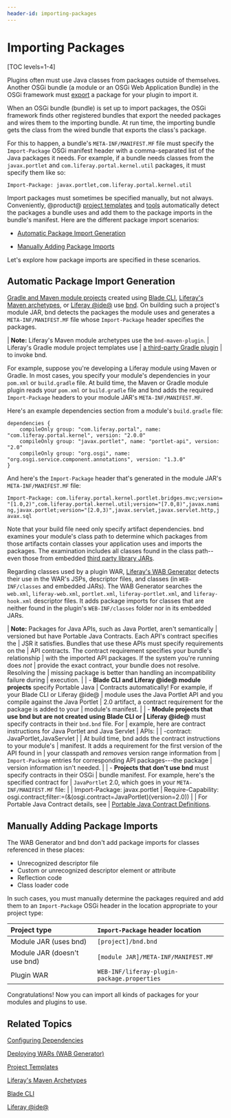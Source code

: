 ```yaml
---
header-id: importing-packages
---
```


# Importing Packages

[TOC levels=1-4]

Plugins often must use Java classes from packages outside of themselves. Another
OSGi bundle (a module or an OSGi Web Application Bundle) in the OSGi framework
must
[export](/docs/7-2/customization/-/knowledge_base/c/exporting-packages)
a package for your plugin to import it. 

When an OSGi bundle (bundle) is set up to import packages, the OSGi framework
finds other registered bundles that export the needed packages and wires them to
the importing bundle. At run time, the importing bundle gets the class from the
wired bundle that exports the class's package. 

For this to happen, a bundle's `META-INF/MANIFEST.MF` file must specify the
`Import-Package` OSGi manifest header with a comma-separated list of the Java
packages it needs. For example, if a bundle needs classes from the
`javax.portlet` and `com.liferay.portal.kernel.util` packages, it must specify
them like so:

    Import-Package: javax.portlet,com.liferay.portal.kernel.util

Import packages must sometimes be specified manually, but not always.
Conveniently, @product@
[project templates](/docs/7-2/reference/-/knowledge_base/r/project-templates)
and
[tools](/docs/7-2/reference/-/knowledge_base/r/tooling)
automatically detect the packages a bundle uses and add them to the package
imports in the bundle's manifest. Here are the different package import
scenarios:

- [Automatic Package Import Generation](#automatic-package-import-generation)

- [Manually Adding Package Imports](#manually-adding-package-imports)

Let's explore how package imports are specified in these scenarios. 

## Automatic Package Import Generation

[Gradle and Maven module projects](/docs/7-2/reference/-/knowledge_base/r/project-templates)
created using
[Blade CLI](/docs/7-2/reference/-/knowledge_base/r/blade-cli),
[Liferay's Maven archetypes](/docs/7-2/reference/-/knowledge_base/r/maven),
or
[Liferay @ide@](/docs/7-2/reference/-/knowledge_base/r/liferay-dev-studio)
use
[bnd](http://bnd.bndtools.org/).
On building such a project's module JAR, bnd detects the packages the module
uses and generates a `META-INF/MANIFEST.MF` file whose `Import-Package` header
specifies the packages. 

| **Note:** Liferay's Maven module archetypes use the `bnd-maven-plugin`.
| Liferay's Gradle module project templates use
| [a third-party Gradle plugin](https://github.com/TomDmitriev/gradle-bundle-plugin)
| to invoke bnd.

For example, suppose you're developing a Liferay module using Maven or Gradle.
In most cases, you specify your module's dependencies in your `pom.xml` or
`build.gradle` file. At build time, the Maven or Gradle module plugin reads your
`pom.xml` or `build.gradle` file and bnd adds the required `Import-Package`
headers to your module JAR's `META-INF/MANIFEST.MF`. 

Here's an example dependencies section from a module's `build.gradle` file:

    dependencies {
        compileOnly group: "com.liferay.portal", name: "com.liferay.portal.kernel", version: "2.0.0"
        compileOnly group: "javax.portlet", name: "portlet-api", version: "2.0"
        compileOnly group: "org.osgi", name: "org.osgi.service.component.annotations", version: "1.3.0"
    }

And here's the `Import-Package` header that's generated in the module JAR's
`META-INF/MANIFEST.MF` file:

    Import-Package: com.liferay.portal.kernel.portlet.bridges.mvc;version=
    "[1.0,2)",com.liferay.portal.kernel.util;version="[7.0,8)",javax.nami
    ng,javax.portlet;version="[2.0,3)",javax.servlet,javax.servlet.http,j
    avax.sql

Note that your build file need only specify artifact dependencies. bnd examines
your module's class path to determine which packages from those artifacts
contain classes your application uses and imports the packages. The examination
includes all classes found in the class path--even those from embedded
[third party library JARs](/docs/7-2/customization/-/knowledge_base/c/adding-third-party-libraries-to-a-module). 

Regarding classes used by a plugin WAR,
[Liferay's WAB Generator](/docs/7-2/customization/-/knowledge_base/c/deploying-wars-wab-generator)
detects their use in the WAR's JSPs, descriptor files, and classes (in
`WEB-INF/classes` and embedded JARs). The WAB Generator searches the `web.xml`,
`liferay-web.xml`, `portlet.xml`, `liferay-portlet.xml`, and `liferay-hook.xml`
descriptor files. It adds package imports for classes that are neither found in
the plugin's `WEB-INF/classes` folder nor in its embedded JARs. 

| **Note:** Packages for Java APIs, such as Java Portlet, aren't semantically
| versioned but have Portable Java Contracts. Each API's contract specifies the
| JSR it satisfies. Bundles that use these APIs must specify requirements on the
| API contracts. The contract requirement specifies your bundle's relationship
| with the imported API packages. If the system you're running does *not*
| provide the exact contract, your bundle does not resolve. Resolving the 
| missing package is better than handling an incompatibility failure during 
| execution.
| 
| -   **Blade CLI and Liferay @ide@ module projects** specify Portable Java
|     Contracts automatically! For example, if your Blade CLI or Liferay @ide@
|     module uses the Java Portlet API and you compile against the Java Portlet
|     2.0 artifact, a contract requirement for the package is added to your
|     module's manifest.
| 
| -   **Module projects that use bnd but are not created using Blade CLI or
|     Liferay @ide@** must specify contracts in their `bnd.bnd` file. For 
|     example, here are contract instructions for Java Portlet and Java Servlet 
|     APIs:
| 
|         -contract: JavaPortlet,JavaServlet
| 
|     At build time, bnd adds the contract instructions to your module's 
|     manifest. It adds a requirement for the first version of the API found in 
|     your classpath and *removes* version range information from
|     `Import-Package` entries for corresponding API packages---the package 
|     version information isn't needed.
| 
| -   **Projects that don't use bnd** must specify contracts in their OSGi
|     bundle manifest. For example, here's the specified contract for 
|     `JavaPortlet` 2.0, which goes in your `META-INF/MANIFEST.MF` file:
| 
|         Import-Package: javax.portlet
|         Require-Capability: osgi.contract;filter:=(&(osgi.contract=JavaPortlet)(version=2.0))
| 
| For Portable Java Contract details, see
| [Portable Java Contract Definitions](https://www.osgi.org/portable-java-contract-definitions/).

## Manually Adding Package Imports

The WAB Generator and bnd don't add package imports for classes referenced in
these places:

-   Unrecognized descriptor file
-   Custom or unrecognized descriptor element or attribute
-   Reflection code
-   Class loader code

In such cases, you must manually determine the packages required and add them to
an `Import-Package` OSGi header in the location appropriate to your project
type:

| Project type | `Import-Package` header location |
| :----------- | :------------------------------- |
| Module JAR (uses bnd)     | `[project]/bnd.bnd` |
| Module JAR (doesn't use bnd) | `[module JAR]/META-INF/MANIFEST.MF` |
| Plugin WAR | `WEB-INF/liferay-plugin-package.properties` |
 
Congratulations! Now you can import all kinds of packages for your modules and
plugins to use.

## Related Topics

[Configuring Dependencies](/docs/7-2/customization/-/knowledge_base/c/configuring-dependencies)

[Deploying WARs \(WAB Generator\)](/docs/7-2/customization/-/knowledge_base/c/deploying-wars-wab-generator)

[Project Templates](/docs/7-2/reference/-/knowledge_base/r/project-templates)

[Liferay's Maven Archetypes](/docs/7-2/reference/-/knowledge_base/r/maven)

[Blade CLI](/docs/7-2/reference/-/knowledge_base/r/blade-cli)

[Liferay @ide@](/docs/7-2/reference/-/knowledge_base/r/liferay-dev-studio)

